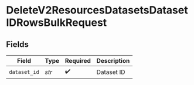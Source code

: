 # DeleteV2ResourcesDatasetsDatasetIDRowsBulkRequest


## Fields

| Field              | Type               | Required           | Description        |
| ------------------ | ------------------ | ------------------ | ------------------ |
| `dataset_id`       | *str*              | :heavy_check_mark: | Dataset ID         |